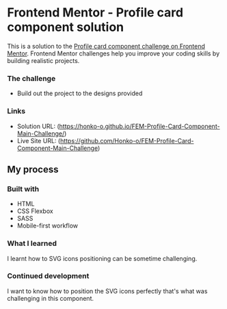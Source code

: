 # Frontend Mentor - Profile card component solution

This is a solution to the [Profile card component challenge on Frontend Mentor](https://www.frontendmentor.io/challenges/profile-card-component-cfArpWshJ). Frontend Mentor challenges help you improve your coding skills by building realistic projects. 

### The challenge

- Build out the project to the designs provided

### Links

- Solution URL: (https://honko-o.github.io/FEM-Profile-Card-Component-Main-Challenge/)
- Live Site URL: (https://github.com/Honko-o/FEM-Profile-Card-Component-Main-Challenge)

## My process

### Built with

- HTML
- CSS Flexbox
- SASS
- Mobile-first workflow

### What I learned

I learnt how to SVG icons positioning can be sometime challenging.

### Continued development

I want to know how to position the SVG icons perfectly that's what was challenging in this component.
